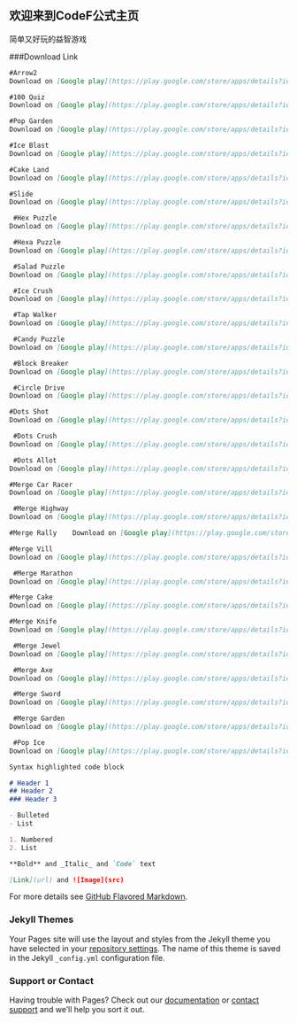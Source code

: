 ## 欢迎来到CodeF公式主页

简单又好玩的益智游戏

###Download Link

```markdown
#Arrow2	
Download on [Google play](https://play.google.com/store/apps/details?id=com.codef.arrow2)		
```
```markdown
#100 Quiz	
Download on [Google play](https://play.google.com/store/apps/details?id=com.codef.hundredquiz)
```
```markdown
#Pop Garden	
Download on [Google play](https://play.google.com/store/apps/details?id=com.codef.popgarden)		
```
```markdown
#Ice Blast	
Download on [Google play](https://play.google.com/store/apps/details?id=com.codef.iceblast)		
```
```markdown
#Cake Land	
Download on [Google play](https://play.google.com/store/apps/details?id=com.codef.cakeland)		
```
```markdown 
#Slide	
Download on [Google play](https://play.google.com/store/apps/details?id=com.codef.slideandcrush)		
```
```markdown
 #Hex Puzzle	
Download on [Google play](https://play.google.com/store/apps/details?id=com.codef.hexpuzzle)		
```
```markdown
 #Hexa Puzzle	
Download on [Google play](https://play.google.com/store/apps/details?id=com.codef.hexapuzzle)		
```
```markdown
 #Salad Puzzle	
Download on [Google play](https://play.google.com/store/apps/details?id=com.codef.saladpuzzle)		
```
```markdown
 #Ice Crush	
Download on [Google play](https://play.google.com/store/apps/details?id=com.codef.blockpuzzleice)		
```
```markdown
 #Tap Walker	
Download on [Google play](https://play.google.com/store/apps/details?id=com.codef.tapwalker)		
```
```markdown
 #Candy Puzzle	
Download on [Google play](https://play.google.com/store/apps/details?id=com.codef.candypuzzle)		
```
```markdown
 #Block Breaker	
Download on [Google play](https://play.google.com/store/apps/details?id=com.codef.blockbreaker)		
```
```markdown
 #Circle Drive	
Download on [Google play](https://play.google.com/store/apps/details?id=com.codef.circledrive)		
```
```markdown 
#Dots Shot	
Download on [Google play](https://play.google.com/store/apps/details?id=com.codef.dotsshot)		
```
```markdown
 #Dots Crush	
Download on [Google play](https://play.google.com/store/apps/details?id=com.codef.dotscrush)		
```
```markdown
 #Dots Allot	
Download on [Google play](https://play.google.com/store/apps/details?id=com.codef.dotsallot)		
```
```markdown 
#Merge Car Racer	
Download on [Google play](https://play.google.com/store/apps/details?id=com.codef.mergecarracer)	 [App Store](https://itunes.apple.com/app/id1469533028)	
```
```markdown
 #Merge Highway	
Download on [Google play](https://play.google.com/store/apps/details?id=com.codef.goldenhighway)		
```
```markdown 
#Merge Rally	Download on [Google play](https://play.google.com/store/apps/details?id=com.codef.mergerally)		
```
```markdown 
#Merge Vill	
Download on [Google play](https://play.google.com/store/apps/details?id=com.codef.mergevill)		
```
```markdown
 #Merge Marathon	
Download on [Google play](https://play.google.com/store/apps/details?id=com.codef.mergemarathon)		
```
```markdown 
#Merge Cake	
Download on [Google play](https://play.google.com/store/apps/details?id=com.codef.mergecake)	
```
```markdown
#Merge Knife	
Download on [Google play](https://play.google.com/store/apps/details?id=com.codef.mergeknife)		
```
```markdown
 #Merge Jewel	
Download on [Google play](https://play.google.com/store/apps/details?id=com.codef.mergegems)		
```
```markdown
 #Merge Axe	
Download on [Google play](https://play.google.com/store/apps/details?id=com.codef.mergeaxe)		
```
```markdown
 #Merge Sword	
Download on [Google play](https://play.google.com/store/apps/details?id=com.codef.mergesword)		
```
```markdown
 #Merge Garden	
Download on [Google play](https://play.google.com/store/apps/details?id=com.codef.mergeslice)		
```
```markdown
 #Pop Ice	
Download on [Google play](https://play.google.com/store/apps/details?id=com.codef.popice)		
```


```markdown
Syntax highlighted code block

# Header 1
## Header 2
### Header 3

- Bulleted
- List

1. Numbered
2. List

**Bold** and _Italic_ and `Code` text

[Link](url) and ![Image](src)
```

For more details see [GitHub Flavored Markdown](https://guides.github.com/features/mastering-markdown/).

### Jekyll Themes

Your Pages site will use the layout and styles from the Jekyll theme you have selected in your [repository settings](https://github.com/52Codef/52Codef.github.io/settings). The name of this theme is saved in the Jekyll `_config.yml` configuration file.

### Support or Contact

Having trouble with Pages? Check out our [documentation](https://help.github.com/categories/github-pages-basics/) or [contact support](https://github.com/contact) and we’ll help you sort it out.
